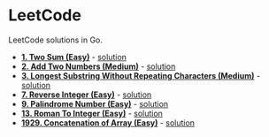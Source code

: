 # LeetCode
LeetCode solutions in Go.

- **[1. Two Sum (Easy)](https://leetcode.com/problems/two-sum/)** - [solution](https://github.com/rorua/leetcode_go/blob/master/1_two_sum/two_sum.go)
- **[2. Add Two Numbers (Medium)](https://leetcode.com/problems/add-two-numbers/)** - [solution](https://github.com/rorua/leetcode_go/blob/master/2_add_two_numbers/main.go)
- **[3. Longest Substring Without Repeating Characters (Medium)](https://leetcode.com/problems/longest-substring-without-repeating-characters/)** - [solution](https://github.com/rorua/leetcode_go/blob/master/3_longest_substring_without_repeating_characters/main.go) 
- **[7. Reverse Integer (Easy)](https://leetcode.com/problems/reverse-integer/)** - [solution](https://github.com/rorua/leetcode_go/blob/master/7_reverse_integer/reverse_integer.go) 
- **[9. Palindrome Number (Easy)](https://leetcode.com/problems/palindrome-number/)** - [solution]() 
- **[13. Roman To Integer (Easy)](https://leetcode.com/problems/roman-to-integer/)** - [solution](https://github.com/rorua/leetcode_go/blob/master/13_roman_to_integer/roman_to_integer.go) 
- **[1929. Concatenation of Array (Easy)](https://leetcode.com/problems/concatenation-of-array/)** - [solution](https://github.com/rorua/leetcode_go/blob/master/1929_concatenation_of_array/main.go) 